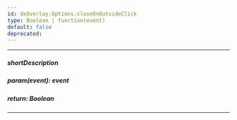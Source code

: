 ```yaml
---
id: dxOverlay.Options.closeOnOutsideClick
type: Boolean | function(event)
default: false
deprecated: 
---
```

---
##### shortDescription
<!-- %shortDescription% -->

##### param(event): event
<!-- %param(event)% -->

##### return: Boolean
<!-- %return% -->

---

<!-- import * from 'api-reference\10 UI Components\dxContextMenu\1 Configuration\closeOnOutsideClick.md' -->